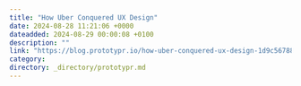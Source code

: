 ```yaml
---
title: "How Uber Conquered UX Design"
date: 2024-08-28 11:21:06 +0000
dateadded: 2024-08-29 00:00:08 +0100
description: ""
link: "https://blog.prototypr.io/how-uber-conquered-ux-design-1d9c56788a41?source=rss----eb297ea1161a---4"
category:
directory: _directory/prototypr.md
---
```

